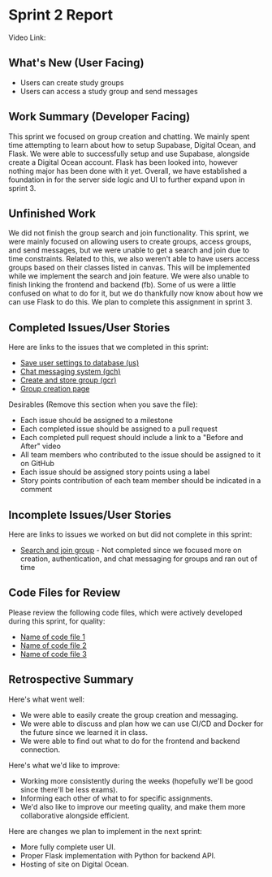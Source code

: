 # Sprint 2 Report 
Video Link: 
## What's New (User Facing)
 * Users can create study groups
 * Users can access a study group and send messages

## Work Summary (Developer Facing)
This sprint we focused on group creation and chatting. We mainly spent time attempting to learn about how to setup Supabase, Digital Ocean, and Flask. We were able to successfully setup and use Supabase, alongside create a Digital Ocean account. Flask has been looked into, however nothing major has been done with it yet. Overall, we have established a foundation in for the server side logic and UI to further expand upon in sprint 3.

## Unfinished Work
We did not finish the group search and join functionality. This sprint, we were mainly focused on allowing users to create groups, access groups, and send messages, but we were unable to get a search and join due to time constraints. Related to this, we also weren't able to have users access groups based on their classes listed in canvas. This will be implemented while we implement the search and join feature. We were also unable to finish linking the frontend and backend (fb). Some of us were a little confused on what to do for it, but we do thankfully now know about how we can use Flask to do this. We plan to complete this assignment in sprint 3.

## Completed Issues/User Stories
Here are links to the issues that we completed in this sprint:

 * [Save user settings to database (us)](https://github.com/etbay/BrainBatch/issues/26)
 * [Chat messaging system (gch)](https://github.com/etbay/BrainBatch/issues/2)
 * [Create and store group (gcr)](https://github.com/etbay/BrainBatch/issues/27)
 * [Group creation page](https://github.com/etbay/BrainBatch/issues/5)

 Desirables (Remove this section when you save the file):
  * Each issue should be assigned to a milestone
  * Each completed issue should be assigned to a pull request
  * Each completed pull request should include a link to a "Before and After" video
  * All team members who contributed to the issue should be assigned to it on GitHub
  * Each issue should be assigned story points using a label
  * Story points contribution of each team member should be indicated in a comment
 
 ## Incomplete Issues/User Stories
 Here are links to issues we worked on but did not complete in this sprint:
 
 * [Search and join group](https://github.com/etbay/BrainBatch/issues/28) - Not completed since we focused more on creation, authentication, and chat messaging for groups and ran out of time

## Code Files for Review
Please review the following code files, which were actively developed during this sprint, for quality:
 * [Name of code file 1](https://github.com/your_repo/file_extension)
 * [Name of code file 2](https://github.com/your_repo/file_extension)
 * [Name of code file 3](https://github.com/your_repo/file_extension)
 
## Retrospective Summary
Here's what went well:
  * We were able to easily create the group creation and messaging.
  * We were able to discuss and plan how we can use CI/CD and Docker for the future since we learned it in class.
  * We were able to find out what to do for the frontend and backend connection.
 
Here's what we'd like to improve:
   * Working more consistently during the weeks (hopefully we'll be good since there'll be less exams).
   * Informing each other of what to for specific assignments.
   * We'd also like to improve our meeting quality, and make them more collaborative alongside efficient.
  
Here are changes we plan to implement in the next sprint:
   * More fully complete user UI.
   * Proper Flask implementation with Python for backend API.
   * Hosting of site on Digital Ocean.

